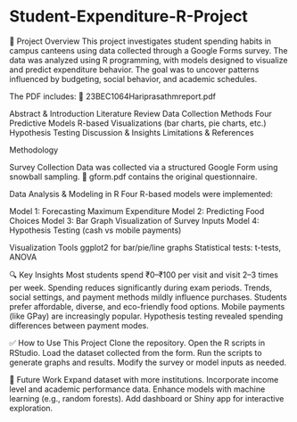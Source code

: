 # Student-Expenditure-R-Project

📌 Project Overview
This project investigates student spending habits in campus canteens using data collected through a Google Forms survey. The data was analyzed using R programming, with models designed to visualize and predict expenditure behavior. The goal was to uncover patterns influenced by budgeting, social behavior, and academic schedules.

The PDF includes:
📎 23BEC1064Hariprasathmreport.pdf

Abstract & Introduction
Literature Review
Data Collection Methods
Four Predictive Models
R-based Visualizations (bar charts, pie charts, etc.)
Hypothesis Testing
Discussion & Insights
Limitations & References

Methodology

Survey Collection
Data was collected via a structured Google Form using snowball sampling.
📎 gform.pdf contains the original questionnaire.

Data Analysis & Modeling in R
Four R-based models were implemented:

Model 1: Forecasting Maximum Expenditure
Model 2: Predicting Food Choices
Model 3: Bar Graph Visualization of Survey Inputs
Model 4: Hypothesis Testing (cash vs mobile payments)

Visualization Tools
ggplot2 for bar/pie/line graphs
Statistical tests: t-tests, ANOVA

🔍 Key Insights
Most students spend ₹0–₹100 per visit and visit 2–3 times per week.
Spending reduces significantly during exam periods.
Trends, social settings, and payment methods mildly influence purchases.
Students prefer affordable, diverse, and eco-friendly food options.
Mobile payments (like GPay) are increasingly popular.
Hypothesis testing revealed spending differences between payment modes.

✅ How to Use This Project
Clone the repository.
Open the R scripts in RStudio.
Load the dataset collected from the form.
Run the scripts to generate graphs and results.
Modify the survey or model inputs as needed.

📝 Future Work
Expand dataset with more institutions.
Incorporate income level and academic performance data.
Enhance models with machine learning (e.g., random forests).
Add dashboard or Shiny app for interactive exploration.

